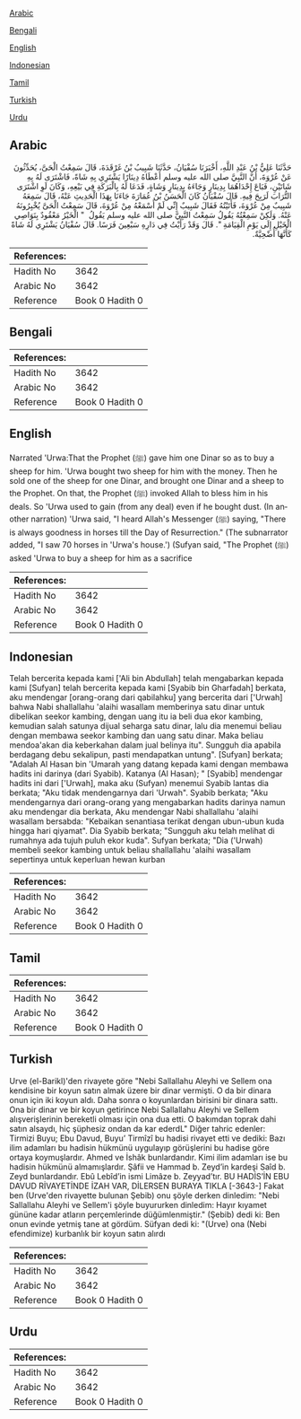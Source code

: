 [Arabic](#arabic)

[Bengali](#bengali)

[English](#english)

[Indonesian](#indonesian)

[Tamil](#tamil)

[Turkish](#turkish)

[Urdu](#urdu)

## Arabic


<div dir="rtl" lang="ar" style={{fontSize:'larger',backgroundColor:'#f8f9fa',padding:20}}>
حَدَّثَنَا عَلِيُّ بْنُ عَبْدِ اللَّهِ، أَخْبَرَنَا سُفْيَانُ، حَدَّثَنَا شَبِيبُ بْنُ غَرْقَدَةَ، قَالَ سَمِعْتُ الْحَىَّ، يُحَدِّثُونَ عَنْ عُرْوَةَ، أَنَّ النَّبِيَّ صلى الله عليه وسلم أَعْطَاهُ دِينَارًا يَشْتَرِي بِهِ شَاةً، فَاشْتَرَى لَهُ بِهِ شَاتَيْنِ، فَبَاعَ إِحْدَاهُمَا بِدِينَارٍ وَجَاءَهُ بِدِينَارٍ وَشَاةٍ، فَدَعَا لَهُ بِالْبَرَكَةِ فِي بَيْعِهِ، وَكَانَ لَوِ اشْتَرَى التُّرَابَ لَرَبِحَ فِيهِ‏.‏ قَالَ سُفْيَانُ كَانَ الْحَسَنُ بْنُ عُمَارَةَ جَاءَنَا بِهَذَا الْحَدِيثِ عَنْهُ، قَالَ سَمِعَهُ شَبِيبٌ مِنْ عُرْوَةَ، فَأَتَيْتُهُ فَقَالَ شَبِيبٌ إِنِّي لَمْ أَسْمَعْهُ مِنْ عُرْوَةَ، قَالَ سَمِعْتُ الْحَىَّ يُخْبِرُونَهُ عَنْهُ‏.‏ وَلَكِنْ سَمِعْتُهُ يَقُولُ سَمِعْتُ النَّبِيَّ صلى الله عليه وسلم يَقُولُ ‏ "‏ الْخَيْرُ مَعْقُودٌ بِنَوَاصِي الْخَيْلِ إِلَى يَوْمِ الْقِيَامَةِ ‏"‏‏.‏ قَالَ وَقَدْ رَأَيْتُ فِي دَارِهِ سَبْعِينَ فَرَسًا‏.‏ قَالَ سُفْيَانُ يَشْتَرِي لَهُ شَاةً كَأَنَّهَا أُضْحِيَّةٌ‏.‏
</div>
<div style={{backgroundColor:'#f8f9fa',padding:20, marginBottom: 10}}><table> <thead> <tr> <th>References:</th> <th></th> </tr> </thead> <tbody><tr><td>Hadith No</td><td>3642</td></tr><tr><td>Arabic No</td><td>3642</td></tr><tr><td>Reference</td><td>Book 0 Hadith 0</td></tr></tbody></table></div>

## Bengali


<div dir="ltr" lang="bn" style={{fontSize:'larger',backgroundColor:'#f8f9fa',padding:20}}>

</div>
<div style={{backgroundColor:'#f8f9fa',padding:20, marginBottom: 10}}><table> <thead> <tr> <th>References:</th> <th></th> </tr> </thead> <tbody><tr><td>Hadith No</td><td>3642</td></tr><tr><td>Arabic No</td><td>3642</td></tr><tr><td>Reference</td><td>Book 0 Hadith 0</td></tr></tbody></table></div>

## English


<div dir="ltr" lang="en" style={{fontSize:'larger',backgroundColor:'#f8f9fa',padding:20}}>
Narrated 'Urwa:That the Prophet (ﷺ) gave him one Dinar so as to buy a sheep for him. 'Urwa bought two sheep for him with the money. Then he sold one of the sheep for one Dinar, and brought one Dinar and a sheep to the Prophet. On that, the Prophet (ﷺ) invoked Allah to bless him in his deals. So 'Urwa used to gain (from any deal) even if he bought dust. (In another narration) 'Urwa said, "I heard Allah's Messenger (ﷺ) saying, "There is always goodness in horses till the Day of Resurrection." (The subnarrator added, "I saw 70 horses in 'Urwa's house.') (Sufyan said, "The Prophet (ﷺ) asked 'Urwa to buy a sheep for him as a sacrifice
</div>
<div style={{backgroundColor:'#f8f9fa',padding:20, marginBottom: 10}}><table> <thead> <tr> <th>References:</th> <th></th> </tr> </thead> <tbody><tr><td>Hadith No</td><td>3642</td></tr><tr><td>Arabic No</td><td>3642</td></tr><tr><td>Reference</td><td>Book 0 Hadith 0</td></tr></tbody></table></div>

## Indonesian


<div dir="ltr" lang="id" style={{fontSize:'larger',backgroundColor:'#f8f9fa',padding:20}}>
Telah bercerita kepada kami ['Ali bin Abdullah] telah mengabarkan kepada kami [Sufyan] telah bercerita kepada kami [Syabib bin Gharfadah] berkata, aku mendengar [orang-orang dari qabilahku] yang bercerita dari ['Urwah] bahwa Nabi shallallahu 'alaihi wasallam memberinya satu dinar untuk dibelikan seekor kambing, dengan uang itu ia beli dua ekor kambing, kemudian salah satunya dijual seharga satu dinar, lalu dia menemui beliau dengan membawa seekor kambing dan uang satu dinar. Maka beliau mendoa'akan dia keberkahan dalam jual belinya itu". Sungguh dia apabila berdagang debu sekalipun, pasti mendapatkan untung". [Sufyan] berkata; "Adalah Al Hasan bin 'Umarah yang datang kepada kami dengan membawa hadits ini darinya (dari Syabib). Katanya (Al Hasan); " [Syabib] mendengar hadits ini dari ['Urwah], maka aku (Sufyan) menemui Syabib lantas dia berkata; "Aku tidak mendengarnya dari 'Urwah". Syabib berkata; "Aku mendengarnya dari orang-orang yang mengabarkan hadits darinya namun aku mendengar dia berkata, Aku mendengar Nabi shallallahu 'alaihi wasallam bersabda: "Kebaikan senantiasa terikat dengan ubun-ubun kuda hingga hari qiyamat". Dia Syabib berkata; "Sungguh aku telah melihat di rumahnya ada tujuh puluh ekor kuda". Sufyan berkata; "Dia ('Urwah) membeli seekor kambing untuk beliau shallallahu 'alaihi wasallam sepertinya untuk keperluan hewan kurban
</div>
<div style={{backgroundColor:'#f8f9fa',padding:20, marginBottom: 10}}><table> <thead> <tr> <th>References:</th> <th></th> </tr> </thead> <tbody><tr><td>Hadith No</td><td>3642</td></tr><tr><td>Arabic No</td><td>3642</td></tr><tr><td>Reference</td><td>Book 0 Hadith 0</td></tr></tbody></table></div>

## Tamil


<div dir="ltr" lang="ta" style={{fontSize:'larger',backgroundColor:'#f8f9fa',padding:20}}>

</div>
<div style={{backgroundColor:'#f8f9fa',padding:20, marginBottom: 10}}><table> <thead> <tr> <th>References:</th> <th></th> </tr> </thead> <tbody><tr><td>Hadith No</td><td>3642</td></tr><tr><td>Arabic No</td><td>3642</td></tr><tr><td>Reference</td><td>Book 0 Hadith 0</td></tr></tbody></table></div>

## Turkish


<div dir="ltr" lang="tr" style={{fontSize:'larger',backgroundColor:'#f8f9fa',padding:20}}>
Urve (el-Barikl)'den rivayete göre "Nebi Sallallahu Aleyhi ve Sellem ona kendisine bir koyun satın almak üzere bir dinar vermişti. O da bir dinara onun için iki koyun aldı. Daha sonra o koyunlardan birisini bir dinara sattı. Ona bir dinar ve bir koyun getirince Nebi Sallallahu Aleyhi ve Sellem alışverişIerinin bereketli olması için ona dua etti. O bakımdan toprak dahi satın alsaydı, hiç şüphesiz ondan da kar ederdL" Diğer tahric edenler: Tirmizi Buyu; Ebu Davud, Buyu’ Tirmîzî bu hadisi rivayet etti ve dediki: Bazı ilim adamları bu hadisin hükmünü uygulayıp görüşlerini bu hadise göre ortaya koymuşlardır. Ahmed ve İshâk bunlardandır. Kimi ilim adamları ise bu hadisin hükmünü almamışlardır. Şâfii ve Hammad b. Zeyd’in kardeşi Saîd b. Zeyd bunlardandır. Ebû Lebîd’in ismi Limâze b. Zeyyad’tır. BU HADİS’İN EBU DAVUD RİVAYETİNDE İZAH VAR, DİLERSEN BURAYA TIKLA [-3643-] Fakat ben (Urve'den rivayette bulunan Şebib) onu şöyle derken dinledim: "Nebi Sallallahu Aleyhi ve Sellem'i şöyle buyururken dinledim: Hayır kıyamet gününe kadar atların perçemlerinde düğümlenmiştir." (Şebib) dedi ki: Ben onun evinde yetmiş tane at gördüm. Süfyan dedi ki: "(Urve) ona (Nebi efendimize) kurbanlık bir koyun satın alırdı
</div>
<div style={{backgroundColor:'#f8f9fa',padding:20, marginBottom: 10}}><table> <thead> <tr> <th>References:</th> <th></th> </tr> </thead> <tbody><tr><td>Hadith No</td><td>3642</td></tr><tr><td>Arabic No</td><td>3642</td></tr><tr><td>Reference</td><td>Book 0 Hadith 0</td></tr></tbody></table></div>

## Urdu


<div dir="rtl" lang="ur" style={{fontSize:'larger',backgroundColor:'#f8f9fa',padding:20}}>

</div>
<div style={{backgroundColor:'#f8f9fa',padding:20, marginBottom: 10}}><table> <thead> <tr> <th>References:</th> <th></th> </tr> </thead> <tbody><tr><td>Hadith No</td><td>3642</td></tr><tr><td>Arabic No</td><td>3642</td></tr><tr><td>Reference</td><td>Book 0 Hadith 0</td></tr></tbody></table></div>